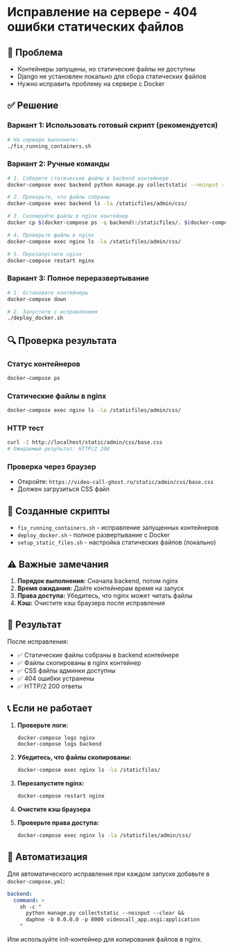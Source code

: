 # Исправление на сервере - 404 ошибки статических файлов

## 🚨 Проблема
- Контейнеры запущены, но статические файлы не доступны
- Django не установлен локально для сбора статических файлов
- Нужно исправить проблему на сервере с Docker

## ✅ Решение

### Вариант 1: Использовать готовый скрипт (рекомендуется)

```bash
# На сервере выполните:
./fix_running_containers.sh
```

### Вариант 2: Ручные команды

```bash
# 1. Соберите статические файлы в backend контейнере
docker-compose exec backend python manage.py collectstatic --noinput --clear

# 2. Проверьте, что файлы собраны
docker-compose exec backend ls -la /staticfiles/admin/css/

# 3. Скопируйте файлы в nginx контейнер
docker cp $(docker-compose ps -q backend):/staticfiles/. $(docker-compose ps -q nginx):/staticfiles/

# 4. Проверьте файлы в nginx
docker-compose exec nginx ls -la /staticfiles/admin/css/

# 5. Перезапустите nginx
docker-compose restart nginx
```

### Вариант 3: Полное переразвертывание

```bash
# 1. Остановите контейнеры
docker-compose down

# 2. Запустите с исправлением
./deploy_docker.sh
```

## 🔍 Проверка результата

### Статус контейнеров
```bash
docker-compose ps
```

### Статические файлы в nginx
```bash
docker-compose exec nginx ls -la /staticfiles/admin/css/
```

### HTTP тест
```bash
curl -I http://localhost/static/admin/css/base.css
# Ожидаемый результат: HTTP/2 200
```

### Проверка через браузер
- Откройте: `https://video-call-ghost.ru/static/admin/css/base.css`
- Должен загрузиться CSS файл

## 📁 Созданные скрипты

- `fix_running_containers.sh` - исправление запущенных контейнеров
- `deploy_docker.sh` - полное развертывание с Docker
- `setup_static_files.sh` - настройка статических файлов (локально)

## ⚠️ Важные замечания

1. **Порядок выполнения:** Сначала backend, потом nginx
2. **Время ожидания:** Дайте контейнерам время на запуск
3. **Права доступа:** Убедитесь, что nginx может читать файлы
4. **Кэш:** Очистите кэш браузера после исправления

## 🎯 Результат

После исправления:
- ✅ Статические файлы собраны в backend контейнере
- ✅ Файлы скопированы в nginx контейнер
- ✅ CSS файлы админки доступны
- ✅ 404 ошибки устранены
- ✅ HTTP/2 200 ответы

## 📞 Если не работает

1. **Проверьте логи:**
   ```bash
   docker-compose logs nginx
   docker-compose logs backend
   ```

2. **Убедитесь, что файлы скопированы:**
   ```bash
   docker-compose exec nginx ls -la /staticfiles/
   ```

3. **Перезапустите nginx:**
   ```bash
   docker-compose restart nginx
   ```

4. **Очистите кэш браузера**

5. **Проверьте права доступа:**
   ```bash
   docker-compose exec nginx ls -la /staticfiles/admin/css/
   ```

## 🚀 Автоматизация

Для автоматического исправления при каждом запуске добавьте в `docker-compose.yml`:

```yaml
backend:
  command: >
    sh -c "
      python manage.py collectstatic --noinput --clear &&
      daphne -b 0.0.0.0 -p 8000 videocall_app.asgi:application
    "
```

Или используйте init-контейнер для копирования файлов в nginx.
